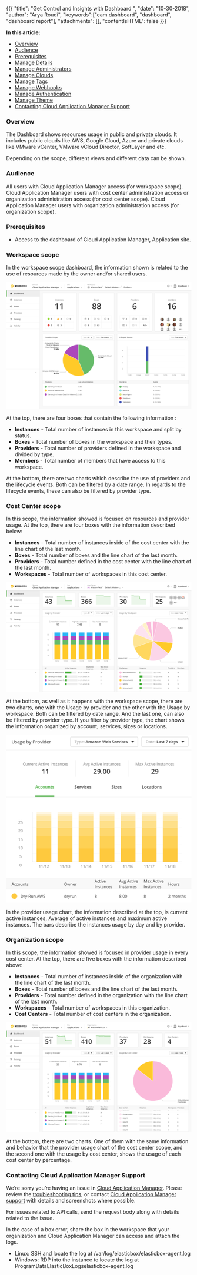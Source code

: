 {{{
"title": "Get Control and Insights with Dashboard ",
"date": "10-30-2018",
"author": "Arya Roudi",
"keywords":["cam dashboard", "dashboard", "dashboard report"],
"attachments": [],
"contentIsHTML": false
}}}

**In this article:**

* [Overview](#overview)
* [Audience](#audience)
* [Prerequisites](#prerequisites)
* [Manage Details](#manage-details)
* [Manage Administrators](#manage-administrators)
* [Manage Clouds](#manage-clouds)
* [Manage Tags](#manage-tags)
* [Manage Webhooks](#manage-webhooks)
* [Manage Authentication](#manage-authentication)
* [Manage Theme](#manage-theme)
* [Contacting Cloud Application Manager Support](#contacting-cloud-application-manager-support)


### Overview

The Dashboard shows resources usage in public and private clouds. It includes public clouds like AWS, Google Cloud, Azure and private clouds like VMware vCenter, VMware vCloud Director, SoftLayer and etc.

Depending on the scope, different views and different data can be shown.

### Audience

All users with Cloud Application Manager access (for workspace scope).
Cloud Application Manager users with cost center administration access or organization administration access (for cost center scope).
Cloud Application Manager users with organization administration access (for organization scope).

### Prerequisites

* Access to the dashboard of Cloud Application Manager, Application site.

### Workspace scope

In the workspace scope dashboard, the information shown is related to the use of resources made by the owner and/or shared users.

![CAM Workspace Dashboard](../../images/cloud-application-manager/admin-reports1.png)

At the top, there are four boxes that contain the following information :

* **Instances** - Total number of instances in this workspace and split by status.
* **Boxes** - Total number of boxes in the workspace and their types.
* **Providers** - Total number of providers defined in the workspace and divided by type.
* **Members** - Total number of members that have access to this workspace.

At the bottom, there are two charts which describe the use of providers and the lifecycle events. Both can be filtered by a date range. In regards to the lifecycle events, these can also be filtered by provider type.

### Cost Center scope

In this scope, the information showed is focused on resources and provider usage.
At the top, there are four boxes with the information described below:
                                                          
* **Instances** - Total number of instances inside of the cost center with the line chart of the last month.
* **Boxes** - Total number of boxes and the line chart of the last month.
* **Providers** - Total number defined in the cost center with the line chart of the last month.
* **Workspaces** - Total number of workspaces in this cost center.

![CAM Cost Center Dashboard](../../images/cloud-application-manager/admin-reports2.png)

At the bottom, as well as it happens with the workspace scope, there are two charts, one with the Usage by provider and the other with the Usage by workspace. Both can be filtered by date range. And the last one, can also be filtered by provider type.
If you filter by provider type, the chart shows the information organized by account, services, sizes or locations.

![CAM Cost Center Dashboard Provider](../../images/cloud-application-manager/admin-reports3.png)

In the provider usage chart, the information described at the top, is current active instances, Average of active instances and maximum active instances. The bars describe the instances usage by day and by provider.

### Organization scope

In this scope, the information showed is focused in provider usage in every cost center.
At the top, there are five boxes with the information described above:
                                                          
* **Instances** - Total number of instances inside of the organization with the line chart of the last month.
* **Boxes** - Total number of boxes and the line chart of the last month.
* **Providers** - Total number defined in the organization with the line chart of the last month.
* **Workspaces** - Total number of workspaces in this organization.
* **Cost Centers** - Total number of cost centers in the organization.

![Organization Dashboard](../../images/cloud-application-manager/admin-reports4.png)

At the bottom, there are two charts. One of them with the same information and behavior that the provider usage chart of the cost center scope, and the second one with the usage by cost center, shows the usage of each cost center by percentage.


### Contacting Cloud Application Manager Support

We’re sorry you’re having an issue in [Cloud Application Manager](https://www.ctl.io/cloud-application-manager/). Please review the [troubleshooting tips](../Troubleshooting/troubleshooting-tips.md), or contact [Cloud Application Manager support](mailto:incident@CenturyLink.com) with details and screenshots where possible.

For issues related to API calls, send the request body along with details related to the issue.

In the case of a box error, share the box in the workspace that your organization and Cloud Application Manager can access and attach the logs.
* Linux: SSH and locate the log at /var/log/elasticbox/elasticbox-agent.log
* Windows: RDP into the instance to locate the log at ProgramDataElasticBoxLogselasticbox-agent.log
